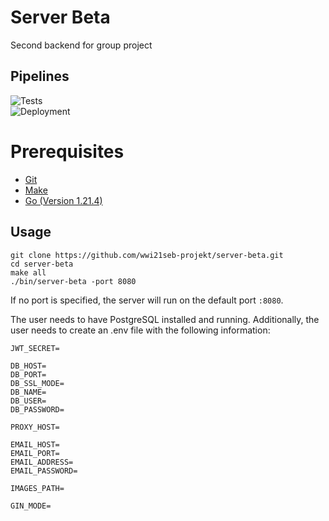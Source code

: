 # Server Beta
Second backend for group project

## Pipelines
![Tests](https://github.com/wwi21seb-projekt/server-beta/actions/workflows/ci.yml/badge.svg?branch=main&event=push)\
![Deployment](https://github.com/wwi21seb-projekt/server-beta/actions/workflows/cd.yml/badge.svg?branch=main&event=push)

# Prerequisites
- [Git](https://git-scm.com/)
- [Make](https://www.gnu.org/software/make/)
- [Go (Version 1.21.4)](https://go.dev/)

## Usage
````
git clone https://github.com/wwi21seb-projekt/server-beta.git
cd server-beta
make all
./bin/server-beta -port 8080
````

If no port is specified, the server will run on the default port `:8080`.

The user needs to have PostgreSQL installed and running. Additionally, the user needs to create an .env file with the following information:
```
JWT_SECRET=

DB_HOST=
DB_PORT=
DB_SSL_MODE=
DB_NAME=
DB_USER=
DB_PASSWORD=

PROXY_HOST=

EMAIL_HOST=
EMAIL_PORT=
EMAIL_ADDRESS=
EMAIL_PASSWORD=

IMAGES_PATH=

GIN_MODE=
```